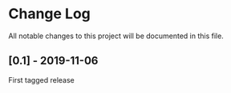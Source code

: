 Change Log
==========

All notable changes to this project will be documented in this file.

## [0.1] - 2019-11-06

First tagged release
